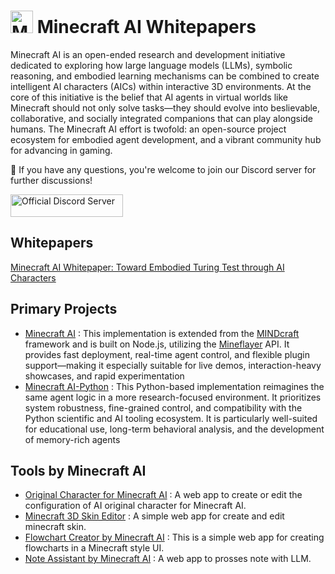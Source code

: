 # <img src="https://s2.loli.net/2025/04/18/RWaFJkY4gSDLViy.png" alt="Minecraft AI" width="36" height="36">  Minecraft AI Whitepapers

Minecraft AI is an open-ended research and development initiative dedicated to exploring how large language models (LLMs), symbolic reasoning, and embodied learning mechanisms can be combined to create
intelligent AI characters (AICs) within interactive 3D environments. At the core of this initiative is the
belief that AI agents in virtual worlds like Minecraft should not only solve tasks—they should evolve into beslievable, collaborative, and socially integrated companions that can play alongside humans. The Minecraft
AI effort is twofold: an open-source project ecosystem for embodied agent development, and a vibrant
community hub for advancing in gaming.

🦾 If you have any questions, you're welcome to join our Discord server for further discussions!

<a href="https://discord.gg/RKjspnTBmb" target="_blank"><img src="https://s2.loli.net/2025/04/18/CEjdFuZYA4pKsQD.png" alt="Official Discord Server" width="180" height="36"></a>

## Whitepapers

[Minecraft AI Whitepaper: Toward Embodied Turing Test through AI Characters](https://github.com/aeromechanic000/minecraft-ai-whitepaper/blob/main/whitepapers/minecraft_ai_whitepaper-toward_embodied_turing_test_through_ai_characters.pdf)

## Primary Projects
- [Minecraft AI](https://github.com/aeromechanic000/minecraft-ai) : This implementation is extended from the [MINDcraft](https://github.com/kolbytn/mindcraft) framework and is built on Node.js, utilizing the [Mineflayer](https://github.com/PrismarineJS/mineflayer) API. It provides fast deployment, real-time agent control, and flexible plugin support—making it especially suitable for live demos, interaction-heavy showcases, and rapid experimentation
- [Minecraft AI-Python](https://github.com/aeromechanic000/minecraft-ai-python) : This Python-based implementation reimagines the same agent logic in a more research-focused environment. It prioritizes system robustness, fine-grained control, and compatibility with
the Python scientific and AI tooling ecosystem. It is particularly well-suited for educational use, long-term
behavioral analysis, and the development of memory-rich agents

## Tools by Minecraft AI 
- [Original Character for Minecraft AI](https://github.com/aeromechanic000/minecraft-ai-oc-creator) : A web app to create or edit the configuration of AI original character for Minecraft AI.
- [Minecraft 3D Skin Editor](https://github.com/aeromechanic000/minecraft-skin-editor-3d) : A simple web app for create and edit minecraft skin.
- [Flowchart Creator by Minecraft AI](https://github.com/aeromechanic000/flowchart-creator) : This is a simple web app for creating flowcharts in a Minecraft style UI.
- [Note Assistant by Minecraft AI](https://github.com/aeromechanic000/note-assistant) : A web app to prosses note with LLM.
